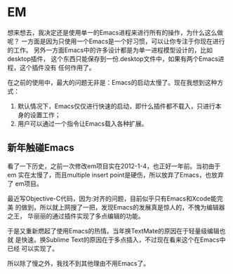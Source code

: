 EM
====

想来想去，我决定还是使用单一的Emacs进程来进行所有的操作，为什么这么做呢？
一方面是因为只使用一个Emacs是一个好习惯，可以让你专注于你现在进行的工作。
另外一方面Emacs中的许多设计都是为单一进程模型设计的，比如desktop插件，
这个东西只能保存到一份.desktop文件中，如果有两个Emacs进程，这个插件没有
任何作用了。

在之前的使用中，最大的问题无非是：Emacs的启动太慢了。现在我想到这种方式：

  1. 默认情况下，Emacs仅仅进行快速的启动，即什么插件都不载入，只进行本
     身的设置工作；
  2. 用户可以通过一个指令让Emacs载入各种扩展。


新年触碰Emacs
-------------

看了一下历史，之前一次修改em项目实在2012-1-4，也正好一年前。当初由于em
实在太慢了，而且multiple insert point是硬伤，所以放弃了Emacs，也放弃了
em项目。

最近写Objective-C代码，因为:对齐的问题，目前似乎只有Emacs和Xcode能完美
的做到，所以就上网搜了一把，发现Emacs的发展真是惊人的，不愧为编辑器之王，
华丽丽的通过插件实现了多点编辑的功能。

于是又重新燃起了使用Emacs的热情。当年换TextMate的原因在于轻量级编辑也就
是快速。换Sublime Text的原因在于多点插入，不过现在看来这个在Emacs中已经
可以实现了。

所以除了慢之外，我找不到其他理由不用Emacs了。